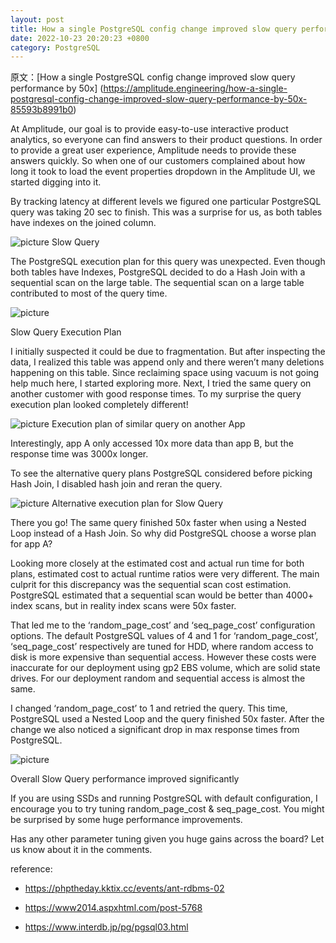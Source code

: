 ```yaml
---
layout: post
title: How a single PostgreSQL config change improved slow query performance by 50x
date: 2022-10-23 20:20:23 +0800
category: PostgreSQL
---
```


原文：[How a single PostgreSQL config change improved slow query performance by 50x]
(https://amplitude.engineering/how-a-single-postgresql-config-change-improved-slow-query-performance-by-50x-85593b8991b0)

At Amplitude, our goal is to provide easy-to-use interactive product analytics, so everyone can find answers to their product questions. In order to provide a great user experience, Amplitude needs to provide these answers quickly. So when one of our customers complained about how long it took to load the event properties dropdown in the Amplitude UI, we started digging into it.

By tracking latency at different levels we figured one particular PostgreSQL query was taking 20 sec to finish. This was a surprise for us, as both tables have indexes on the joined column.

![picture](/2022/postgres/pic/155146_PNOG_2720166.png "Slow Query")
Slow Query

The PostgreSQL execution plan for this query was unexpected. Even though both tables have Indexes, PostgreSQL decided to do a Hash Join with a sequential scan on the large table. The sequential scan on a large table contributed to most of the query time.

![picture](/2022/postgres/pic/155222_OKw5_2720166.png "Slow Query Execution Plan")

Slow Query Execution Plan

I initially suspected it could be due to fragmentation. But after inspecting the data, I realized this table was append only and there weren’t many deletions happening on this table. Since reclaiming space using vacuum is not going help much here, I started exploring more. Next, I tried the same query on another customer with good response times. To my surprise the query execution plan looked completely different!


![picture](/2022/postgres/pic/155302_dgUC_2720166.png "similar Query")
Execution plan of similar query on another App

Interestingly, app A only accessed 10x more data than app B, but the response time was 3000x longer.

To see the alternative query plans PostgreSQL considered before picking Hash Join, I disabled hash join and reran the query.


![picture](/2022/postgres/pic/155333_HNGI_2720166.png "Alternative execution plan")
Alternative execution plan for Slow Query


There you go! The same query finished 50x faster when using a Nested Loop instead of a Hash Join. So why did PostgreSQL choose a worse plan for app A?

Looking more closely at the estimated cost and actual run time for both plans, estimated cost to actual runtime ratios were very different. The main culprit for this discrepancy was the sequential scan cost estimation. PostgreSQL estimated that a sequential scan would be better than 4000+ index scans, but in reality index scans were 50x faster.

That led me to the ‘random_page_cost’ and ‘seq_page_cost’ configuration options. The default PostgreSQL values of 4 and 1 for ‘random_page_cost’, ‘seq_page_cost’ respectively are tuned for HDD, where random access to disk is more expensive than sequential access. However these costs were inaccurate for our deployment using gp2 EBS volume, which are solid state drives. For our deployment random and sequential access is almost the same.

I changed ‘random_page_cost’ to 1 and retried the query. This time, PostgreSQL used a Nested Loop and the query finished 50x faster. After the change we also noticed a significant drop in max response times from PostgreSQL.

![picture](/2022/postgres/pic/155432_GxGa_2720166.png "Slow Query")

Overall Slow Query performance improved significantly

If you are using SSDs and running PostgreSQL with default configuration, I encourage you to try tuning random_page_cost & seq_page_cost. You might be surprised by some huge performance improvements.

Has any other parameter tuning given you huge gains across the board? Let us know about it in the comments.

reference:

* https://phptheday.kktix.cc/events/ant-rdbms-02

* https://www2014.aspxhtml.com/post-5768

* https://www.interdb.jp/pg/pgsql03.html